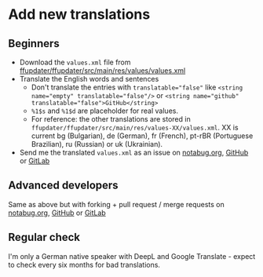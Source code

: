 # Add new translations

## Beginners

 - Download the `values.xml` file from
 [ffupdater/ffupdater/src/main/res/values/values.xml](https://notabug.org/Tobiwan/ffupdater/src/master/ffupdater/src/main/res/values/strings.xml)
 - Translate the English words and sentences
   - Don't translate the entries with `translatable="false"` like `<string name="empty" translatable="false"/>` or `<string name="github" translatable="false">GitHub</string>`
   - `%1$s` and `%1$d` are placeholder for real values.
   - For reference: the other translations are stored in
   `ffupdater/ffupdater/src/main/res/values-XX/values.xml`.
   XX is current bg (Bulgarian), de (German), fr (French),
   pt-rBR (Portuguese Brazilian), ru (Russian) or uk (Ukrainian).
 - Send me the translated `values.xml` as an issue on [notabug.org](https://notabug.org/Tobiwan/ffupdater/issues),
 [GitHub](https://github.com/Tobi823/ffupdater/issues) or [GitLab](https://gitlab.com/Tobiwan/ffupdater_gitlab/-/issues)

## Advanced developers

Same as above but with forking + pull request / merge requests on [notabug.org](https://notabug.org/Tobiwan/ffupdater/pulls),
[GitHub](https://github.com/Tobi823/ffupdater/pulls) or [GitLab](https://gitlab.com/Tobiwan/ffupdater_gitlab/-/merge_requests)

## Regular check

I'm only a German native speaker with DeepL and Google Translate - expect to check every six months for bad translations.